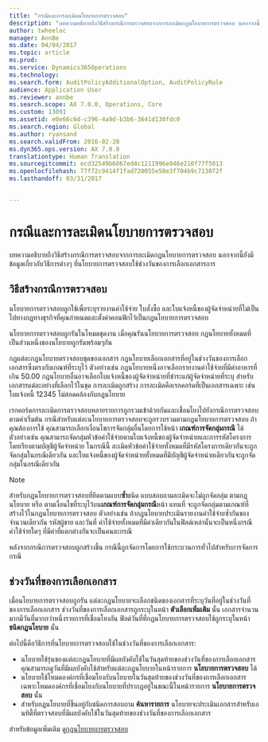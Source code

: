 ```yaml
---
title: "กรณีและการละเมิดนโยบายการตรวจสอบ"
description: "บทความอธิบายถึงวิธีสร้างกรณีการตรวจสอบจากการละเมิดกฎนโยบายการตรวจสอบ นอกจากนี้ยังมีข้อมูลเกี่ยวกับวิธีการต่างๆ ที่นโยบายการตรวจสอบใช้ช่วงวันของการเลือกเอกสารการ"
author: twheeloc
manager: AnnBe
ms.date: 04/04/2017
ms.topic: article
ms.prod: 
ms.service: Dynamics365Operations
ms.technology: 
ms.search.form: AuditPolicyAdditionalOption, AuditPolicyRule
audience: Application User
ms.reviewer: annbe
ms.search.scope: AX 7.0.0, Operations, Core
ms.custom: 13091
ms.assetid: e0e66c6d-c396-4a9d-b3b6-3641d130fdc0
ms.search.region: Global
ms.author: ryansand
ms.search.validFrom: 2016-02-28
ms.dyn365.ops.version: AX 7.0.0
translationtype: Human Translation
ms.sourcegitcommit: ecd32549b6067ed4c1211996e846e210f77f5013
ms.openlocfilehash: 77f72c9414f1fad720055e58e3f704b9c713072f
ms.lasthandoff: 03/31/2017


---
```


# <a name="audit-policy-violations-and-cases"></a>กรณีและการละเมิดนโยบายการตรวจสอบ

บทความอธิบายถึงวิธีสร้างกรณีการตรวจสอบจากการละเมิดกฎนโยบายการตรวจสอบ นอกจากนี้ยังมีข้อมูลเกี่ยวกับวิธีการต่างๆ ที่นโยบายการตรวจสอบใช้ช่วงวันของการเลือกเอกสารการ

<a name="how-audit-cases-are-generated"></a>วิธีสร้างกรณีการตรวจสอบ
-----------------------------

นโยบายการตรวจสอบถูกใช้เพื่อระบุรายงานค่าใช้จ่าย ใบสั่งซื้อ และใบแจ้งหนี้ของผู้จัดจำหน่ายที่ไม่เป็นไปทางกฎทางธุรกิจที่คุณกำหนดและตั้งค่าคอนฟิกไว้เป็นกฎนโยบายการตรวจสอบ 

นโยบายการตรวจสอบถูกรันในโหมดชุดงาน เมื่อคุณรันนโยบายการตรวจสอบ กฎนโยบายทั้งหมดที่เป็นส่วนหนึ่งของนโยบายถูกรันพร้อมๆกัน

กฎแต่ละกฎนโยบายตรวจสอบชุดของเอกสาร กฎนโยบายเลือกเอกสารที่อยู่ในช่วงวันของการเลือกเอกสารซึ่งตรงกับเกณฑ์ที่ระบุไว้ ตัวอย่างเช่น กฎนโยบายหนึ่งอาจเลือกรายงานค่าใช้จ่ายที่มีค่าอาหารที่เกิน 50.00 กฎนโยบายอื่นอาจเลือกใบแจ้งหนี้ของผู้จัดจำหน่ายที่ชำระแก่ผู้จัดจำหน่ายที่ระบุ สำหรับเอกสารแต่ละอย่างที่เลือกไว้ในชุด การละเมิดถูกสร้าง การละเมิดคือเรกคอร์ดที่เป็นเอกสารเฉพาะ เช่น ใบแจ้งหนี้ 12345 ไม่สอดคล้องกับกฎนโยบาย 

เรกคอร์ดการละเมิดการตรวจสอบหลายรายการถูกรวมเข้าด้วยกันและเชื่อมโยงไปยังกรณีการตรวจสอบ ตามค่าเริ่มต้น กรณีสำหรับแต่ละนโยบายการตรวจสอบจะถูกรวบรวมตามกฎนโยบายการตรวจสอบ ถ้าคุณต้องการใช้ คุณสามารถเลือกเงื่อนไขการจัดกลุ่มอื่นโดยการใช้หน้า **เกณฑ์การจัดกลุ่มกรณี** ได้ ตัวอย่างเช่น คุณสามารถจัดกลุ่มหัวข้อค่าใช้จ่ายตามใบแจ้งหนี้ของผู้จัดจำหน่ายและการรหัสโครงการโดยเรียงตามบัญชีผู้จัดจำหน่าย ในกรณีนี้ ละเมิดหัวข้อค่าใช้จ่ายทั้งหมดที่มีรหัสโครงการเดียวกันจะถูกจัดกลุ่มในกรณีเดียวกัน และใบแจ้งหนี้ของผู้จัดจำหน่ายทั้งหมดที่มีบัญชีผู้จัดจำหน่ายเดียวกันจะถูกจัดกลุ่มในกรณีเดียวกัน 

> [!NOTE]
> สำหรับกฎนโยบายการตรวจสอบที่ยึดตามแบบ**ซ้ำ**ชนิด แบบสอบถามละเมิดจะไม่ถูกจัดกลุ่ม ตามกฎนโยบาย หรือ ตามเงื่อนไขที่ระบุไว้บน**เกณฑ์การจัดกลุ่มกรณี**หน้า แทนที่ จะถูกจัดกลุ่มตามเกณฑ์ที่สร้างไว้ในกฎนโยบายการตรวจสอบ ตัวอย่างเช่น ถ้ากฎนโยบายประเมินรายงานค่าใช้จ่ายซ้ำกันของจำนวนเดียวกัน รหัสผู้ขาย และวันที่ ค่าใช้จ่ายทั้งหมดที่มีค่าเดียวกันในฟิลด์เหล่านั้นจะเป็นหนึ่งกรณี ค่าใช้จ่ายใดๆ ที่มีค่าที่แตกต่างกันจะเป็นคนละกรณี

หลังจากกรณีการตรวจสอบถูกสร้างขึ้น กรณีนี้ถูกจัดการโดยการใช้กระบวนการทั่วไปสำหรับการจัดการกรณี

## <a name="document-selection-date-ranges"></a>ช่วงวันที่ของการเลือกเอกสาร
เมื่อนโยบายการตรวจสอบถูกรัน แต่ละกฎนโยบายจะเลือกชนิดของเอกสารที่ระบุวันที่อยู่ในช่วงวันที่ของการเลือกเอกสาร ช่วงวันที่ของการเลือกเอกสารถูกระบุในหน้า **ตัวเลือกเพิ่มเติม** นั้น เอกสารจำนวนมากมีวันที่มากกว่าหนึ่งรายการที่เชื่อมโยงกัน ฟิลด์วันที่ที่กฎนโยบายการตรวจสอบใช้ถูกระบุในหน้า **ชนิดกฏนโยบาย** นั้น

ต่อไปนี้คือวิธีการที่นโยบายการตรวจสอบใช้ในช่วงวันที่ของการเลือกเอกสาร:

-   นโยบายใช้รุ่นของแต่ละกฎนโยบายที่มีผลบังคับใช้ในวันสุดท้ายของช่วงวันที่ของการเลือกเอกสาร คุณสามารถดูวันที่มีผลบังคับใช้สำหรับแต่ละกฎนโยบายในหน้ารายการ **นโยบายการตรวจสอบ** ได้
-   นโยบายใช้โหมดองค์กรที่เชื่อมโยงกับนโยบายในวันสุดท้ายของช่วงวันที่ของการเลือกเอกสาร เฉพาะโหมดองค์กรที่เชื่อมโยงกับนโยบายที่ปรากฏอยู่ในขณะนี้ในหน้ารายการ **นโยบายการตรวจสอบ** นั้น
-   สำหรับกฎนโยบายที่ขึ้นอยู่กับชนิดการสอบถาม **ค้นหารายการ** นโยบายจะประเมินเอกสารสำหรับเอนทิตี้ที่ตรวจสอบที่มีผลบังคับใช้ในวันสุดท้ายของช่วงวันที่ของการเลือกเอกสาร


สำหรับข้อมูลเพิ่มเติม ดู[กฎนโยบายการตรวจสอบ](audit-policy-rules.md)


